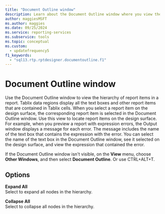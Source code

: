 ```yaml
---
title: "Document Outline window"
description: Learn about the Document Outline window where you view the hierarchy of report items in a report.
author: maggiesMSFT
ms.author: maggies
ms.date: 09/25/2024
ms.service: reporting-services
ms.subservice: tools
ms.topic: conceptual
ms.custom:
  - updatefrequency5
f1_keywords:
  - "sql13.rtp.rptdesigner.documentoutline.f1"
---
```

# Document Outline window
  Use the Document Outline window to view the hierarchy of report items in a report. Tablix data regions display all the text boxes and other report items that are contained in Tablix cells. When you select a report item on the design surface, the corresponding report item is selected in the Document Outline window. Use this view to locate report items on the design surface. For example, when you preview a report with expression errors, the Output window displays a message for each error. The message includes the name of the text box that contains the expression with the error. You can select the name of the text box in the Document Outline window, see it selected on the design surface, and view the expression that contained the error.  
  
If the Document Outline window isn't visible, on the **View** menu, choose **Other Windows**, and then select **Document Outline**.
Or use CTRL+ALT+T.
  
## Options  
 **Expand All**  
 Select to expand all nodes in the hierarchy.  
  
 **Collapse All**  
 Select to collapse all nodes in the hierarchy.  
  
  
